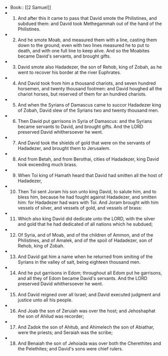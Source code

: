 - Book:: [[2 Samuel]]
- 1. And after this it came to pass that David smote the Philistines, and subdued them: and David took Methegammah out of the hand of the Philistines.
- 2. And he smote Moab, and measured them with a line, casting them down to the ground; even with two lines measured he to put to death, and with one full line to keep alive. And so the Moabites became David's servants, and brought gifts.
- 3. David smote also Hadadezer, the son of Rehob, king of Zobah, as he went to recover his border at the river Euphrates.
- 4. And David took from him a thousand chariots, and seven hundred horsemen, and twenty thousand footmen: and David houghed all the chariot horses, but reserved of them for an hundred chariots.
- 5. And when the Syrians of Damascus came to succor Hadadezer king of Zobah, David slew of the Syrians two and twenty thousand men.
- 6. Then David put garrisons in Syria of Damascus: and the Syrians became servants to David, and brought gifts. And the LORD preserved David whithersoever he went.
- 7. And David took the shields of gold that were on the servants of Hadadezer, and brought them to Jerusalem.
- 8. And from Betah, and from Berothai, cities of Hadadezer, king David took exceeding much brass.
- 9. When Toi king of Hamath heard that David had smitten all the host of Hadadezer,
- 10. Then Toi sent Joram his son unto king David, to salute him, and to bless him, because he had fought against Hadadezer, and smitten him: for Hadadezer had wars with Toi. And Joram brought with him vessels of silver, and vessels of gold, and vessels of brass:
- 11. Which also king David did dedicate unto the LORD, with the silver and gold that he had dedicated of all nations which he subdued;
- 12. Of Syria, and of Moab, and of the children of Ammon, and of the Philistines, and of Amalek, and of the spoil of Hadadezer, son of Rehob, king of Zobah.
- 13. And David gat him a name when he returned from smiting of the Syrians in the valley of salt, being eighteen thousand men.
- 14. And he put garrisons in Edom; throughout all Edom put he garrisons, and all they of Edom became David's servants. And the LORD preserved David whithersoever he went.
- 15. And David reigned over all Israel; and David executed judgment and justice unto all his people.
- 16. And Joab the son of Zeruiah was over the host; and Jehoshaphat the son of Ahilud was recorder;
- 17. And Zadok the son of Ahitub, and Ahimelech the son of Abiathar, were the priests; and Seraiah was the scribe;
- 18. And Benaiah the son of Jehoiada was over both the Cherethites and the Pelethites; and David's sons were chief rulers.
